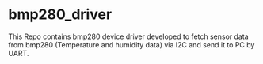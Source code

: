 # bmp280_driver

This Repo contains bmp280 device driver developed to fetch sensor data from bmp280 (Temperature and humidity data) via I2C and send it to PC by UART. 
